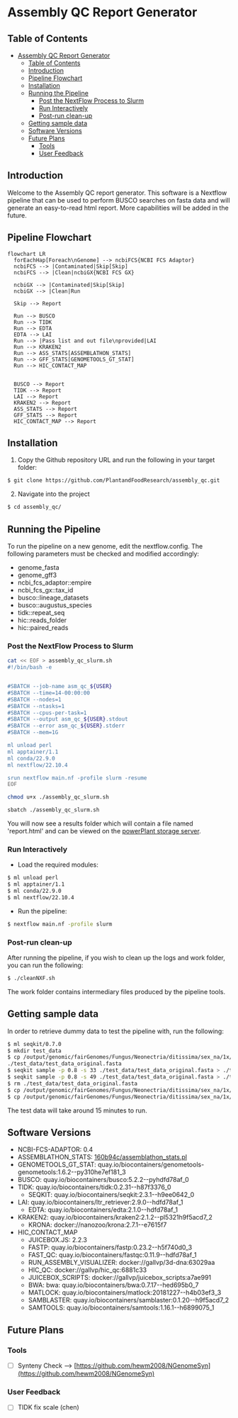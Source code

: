 # Assembly QC Report Generator

## Table of Contents

- [Assembly QC Report Generator](#assembly-qc-report-generator)
  - [Table of Contents](#table-of-contents)
  - [Introduction](#introduction)
  - [Pipeline Flowchart](#pipeline-flowchart)
  - [Installation](#installation)
  - [Running the Pipeline](#running-the-pipeline)
    - [Post the NextFlow Process to Slurm](#post-the-nextflow-process-to-slurm)
    - [Run Interactively](#run-interactively)
    - [Post-run clean-up](#post-run-clean-up)
  - [Getting sample data](#getting-sample-data)
  - [Software Versions](#software-versions)
  - [Future Plans](#future-plans)
    - [Tools](#tools)
    - [User Feedback](#user-feedback)

## Introduction

Welcome to the Assembly QC report generator. This software is a Nextflow pipeline that can be used to perform BUSCO searches on fasta data and will generate an easy-to-read html report. More capabilities will be added in the future.

## Pipeline Flowchart

```mermaid
flowchart LR
  forEachHap[Foreach\nGenome] --> ncbiFCS{NCBI FCS Adaptor}
  ncbiFCS --> |Contaminated|Skip[Skip]
  ncbiFCS --> |Clean|ncbiGX{NCBI FCS GX}

  ncbiGX --> |Contaminated|Skip[Skip]
  ncbiGX --> |Clean|Run

  Skip --> Report
  
  Run --> BUSCO
  Run --> TIDK
  Run --> EDTA
  EDTA --> LAI
  Run --> |Pass list and out file\nprovided|LAI
  Run --> KRAKEN2
  Run --> ASS_STATS[ASSEMBLATHON_STATS]
  Run --> GFF_STATS[GENOMETOOLS_GT_STAT]
  Run --> HIC_CONTACT_MAP


  BUSCO --> Report
  TIDK --> Report
  LAI --> Report
  KRAKEN2 --> Report
  ASS_STATS --> Report
  GFF_STATS --> Report
  HIC_CONTACT_MAP --> Report
```

## Installation

1. Copy the Github repository URL and run the following in your target folder:

```bash
$ git clone https://github.com/PlantandFoodResearch/assembly_qc.git
```

2. Navigate into the project

```bash
$ cd assembly_qc/
```

## Running the Pipeline

To run the pipeline on a new genome, edit the nextflow.config. The following parameters must be checked and modified accordingly:

- genome_fasta
- genome_gff3
- ncbi_fcs_adaptor::empire
- ncbi_fcs_gx::tax_id
- busco::lineage_datasets
- busco::augustus_species
- tidk::repeat_seq
- hic::reads_folder
- hic::paired_reads

### Post the NextFlow Process to Slurm

```bash
cat << EOF > assembly_qc_slurm.sh
#!/bin/bash -e


#SBATCH --job-name asm_qc_${USER}
#SBATCH --time=14-00:00:00
#SBATCH --nodes=1
#SBATCH --ntasks=1
#SBATCH --cpus-per-task=1
#SBATCH --output asm_qc_${USER}.stdout
#SBATCH --error asm_qc_${USER}.stderr
#SBATCH --mem=1G

ml unload perl
ml apptainer/1.1
ml conda/22.9.0
ml nextflow/22.10.4

srun nextflow main.nf -profile slurm -resume
EOF

chmod u+x ./assembly_qc_slurm.sh

sbatch ./assembly_qc_slurm.sh
```

You will now see a results folder which will contain a file named 'report.html' and can be viewed on the [powerPlant storage server](https://storage.powerplant.pfr.co.nz).

### Run Interactively

- Load the required modules:

```bash
$ ml unload perl
$ ml apptainer/1.1
$ ml conda/22.9.0
$ ml nextflow/22.10.4
```

- Run the pipeline:

```bash
$ nextflow main.nf -profile slurm
```

### Post-run clean-up

After running the pipeline, if you wish to clean up the logs and work folder, you can run the following:

```bash
$ ./cleanNXF.sh
```

The work folder contains intermediary files produced by the pipeline tools.

## Getting sample data

In order to retrieve dummy data to test the pipeline with, run the following:

```bash
$ ml seqkit/0.7.0
$ mkdir test_data
$ cp /output/genomic/fairGenomes/Fungus/Neonectria/ditissima/sex_na/1x/assembly_rs324p/v1/Nd324_canupilon_all.sorted.renamed.fasta \
./test_data/test_data_original.fasta
$ seqkit sample -p 0.8 -s 33 ./test_data/test_data_original.fasta > ./test_data/test_data1.fasta
$ seqkit sample -p 0.8 -s 49 ./test_data/test_data_original.fasta > ./test_data/test_data2.fasta
$ rm ./test_data/test_data_original.fasta
$ cp /output/genomic/fairGenomes/Fungus/Neonectria/ditissima/sex_na/1x/assembly_rs324p/v1/augustus.hints.fixed.gff3 ./test_data/test_data1.gff3
$ cp /output/genomic/fairGenomes/Fungus/Neonectria/ditissima/sex_na/1x/assembly_rs324p/v1/augustus.hints.fixed.gff3 ./test_data/test_data2.gff3
```

The test data will take around 15 minutes to run.

## Software Versions

- NCBI-FCS-ADAPTOR: 0.4
- ASSEMBLATHON_STATS: [160b94c/assemblathon_stats.pl](https://github.com/KorfLab/Assemblathon/blob/160b94c1d225d8b16625d0513ccb3dd73b456f74/assemblathon_stats.pl)
- GENOMETOOLS_GT_STAT: quay.io/biocontainers/genometools-genometools:1.6.2--py310he7ef181_3
- BUSCO: quay.io/biocontainers/busco:5.2.2--pyhdfd78af_0
- TIDK: quay.io/biocontainers/tidk:0.2.31--h87f3376_0
  - SEQKIT: quay.io/biocontainers/seqkit:2.3.1--h9ee0642_0
- LAI: quay.io/biocontainers/ltr_retriever:2.9.0--hdfd78af_1
  - EDTA: quay.io/biocontainers/edta:2.1.0--hdfd78af_1
- KRAKEN2: quay.io/biocontainers/kraken2:2.1.2--pl5321h9f5acd7_2
  - KRONA: docker://nanozoo/krona:2.7.1--e7615f7
- HIC_CONTACT_MAP
  - JUICEBOX.JS: 2.2.3
  - FASTP: quay.io/biocontainers/fastp:0.23.2--h5f740d0_3
  - FAST_QC: quay.io/biocontainers/fastqc:0.11.9--hdfd78af_1
  - RUN_ASSEMBLY_VISUALIZER: docker://gallvp/3d-dna:63029aa
  - HIC_QC: docker://gallvp/hic_qc:6881c33
  - JUICEBOX_SCRIPTS: docker://gallvp/juicebox_scripts:a7ae991
  - BWA: bwa: quay.io/biocontainers/bwa:0.7.17--hed695b0_7
  - MATLOCK: quay.io/biocontainers/matlock:20181227--h4b03ef3_3
  - SAMBLASTER: quay.io/biocontainers/samblaster:0.1.20--h9f5acd7_2
  - SAMTOOLS: quay.io/biocontainers/samtools:1.16.1--h6899075_1

## Future Plans

### Tools

- [ ] Synteny Check --> [https://github.com/hewm2008/NGenomeSyn](https://github.com/hewm2008/NGenomeSyn)

### User Feedback

- [ ] TIDK fix scale (chen)
